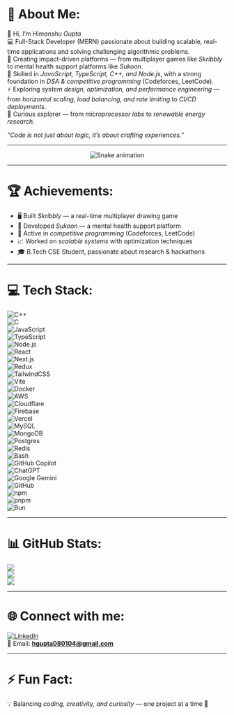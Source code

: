 # 💫 About Me:
👋 Hi, I’m *Himanshu Gupta*  
💻 Full-Stack Developer (MERN) passionate about building scalable, real-time applications and solving challenging algorithmic problems.  
🎯 Creating impact-driven platforms — from multiplayer games like *Skribbly* to mental health support platforms like *Sukoon*.  
🚀 Skilled in *JavaScript, TypeScript, C++, and Node.js*, with a strong foundation in *DSA & competitive programming* (Codeforces, LeetCode).  
⚡ Exploring *system design, optimization, and performance engineering* — from *horizontal scaling, load balancing, and rate limiting* to *CI/CD deployments*.  
🧠 Curious explorer — from *microprocessor labs* to *renewable energy research*.  

*"Code is not just about logic, it’s about crafting experiences."*

---

<div align="center">
  <img src="https://profile-readme-generator.com/assets/snake.svg" alt="Snake animation" />
</div>

---

# 🏆 Achievements:
- 🖥️ Built *Skribbly* — a real-time multiplayer drawing game  
- 🧠 Developed *Sukoon* — a mental health support platform  
- 🚀 Active in *competitive programming* (Codeforces, LeetCode)  
- 📈 Worked on *scalable systems* with optimization techniques  
- 🎓 B.Tech CSE Student, passionate about research & hackathons  

---

# 💻 Tech Stack:
![C++](https://img.shields.io/badge/C++-%2300599C.svg?style=for-the-badge&logo=cplusplus&logoColor=white)  
![C](https://img.shields.io/badge/C-00599C?style=for-the-badge&logo=c&logoColor=white)  
![JavaScript](https://img.shields.io/badge/JavaScript-F7DF1E?style=for-the-badge&logo=javascript&logoColor=000)  
![TypeScript](https://img.shields.io/badge/TypeScript-3178C6?style=for-the-badge&logo=typescript&logoColor=fff)  
![Node.js](https://img.shields.io/badge/Node.js-6DA55F?style=for-the-badge&logo=node.js&logoColor=white)  
![React](https://img.shields.io/badge/React-61DAFB?style=for-the-badge&logo=react&logoColor=white)  
![Next.js](https://img.shields.io/badge/Next.js-black?style=for-the-badge&logo=next.js&logoColor=white)  
![Redux](https://img.shields.io/badge/Redux-764ABC?style=for-the-badge&logo=redux&logoColor=fff)  
![TailwindCSS](https://img.shields.io/badge/TailwindCSS-%2338B2AC.svg?style=for-the-badge&logo=tailwind-css&logoColor=white)  
![Vite](https://img.shields.io/badge/Vite-646CFF?style=for-the-badge&logo=vite&logoColor=fff)  
![Docker](https://img.shields.io/badge/Docker-2496ED?style=for-the-badge&logo=docker&logoColor=fff)  
![AWS](https://img.shields.io/badge/AWS-%23FF9900.svg?style=for-the-badge&logo=amazon-web-services&logoColor=white)  
![Cloudflare](https://img.shields.io/badge/Cloudflare-F38020?style=for-the-badge&logo=Cloudflare&logoColor=white)  
![Firebase](https://img.shields.io/badge/Firebase-039BE5?style=for-the-badge&logo=Firebase&logoColor=white)  
![Vercel](https://img.shields.io/badge/Vercel-%23000000.svg?style=for-the-badge&logo=vercel&logoColor=white)  
![MySQL](https://img.shields.io/badge/MySQL-4479A1?style=for-the-badge&logo=mysql&logoColor=fff)  
![MongoDB](https://img.shields.io/badge/MongoDB-%234ea94b.svg?style=for-the-badge&logo=mongodb&logoColor=white)  
![Postgres](https://img.shields.io/badge/Postgres-%23316192.svg?style=for-the-badge&logo=postgresql&logoColor=white)  
![Redis](https://img.shields.io/badge/Redis-%23DD0031.svg?style=for-the-badge&logo=redis&logoColor=white)  
![Bash](https://img.shields.io/badge/Bash-4EAA25?style=for-the-badge&logo=gnubash&logoColor=fff)  
![GitHub Copilot](https://img.shields.io/badge/GitHub%20Copilot-000?style=for-the-badge&logo=githubcopilot&logoColor=fff)  
![ChatGPT](https://img.shields.io/badge/ChatGPT-74aa9c?style=for-the-badge&logo=openai&logoColor=white)  
![Google Gemini](https://img.shields.io/badge/Google%20Gemini-886FBF?style=for-the-badge&logo=googlegemini&logoColor=fff)  
![GitHub](https://img.shields.io/badge/GitHub-%23121011.svg?style=for-the-badge&logo=github&logoColor=white)  
![npm](https://img.shields.io/badge/npm-CB3837?style=for-the-badge&logo=npm&logoColor=fff)  
![pnpm](https://img.shields.io/badge/pnpm-F69220?style=for-the-badge&logo=pnpm&logoColor=fff)  
![Bun](https://img.shields.io/badge/Bun-000?style=for-the-badge&logo=bun&logoColor=fff)  

---

# 📊 GitHub Stats:
![](https://github-readme-stats.vercel.app/api?username=crazeecoder01&theme=tokyonight&hide_border=false&include_all_commits=true&count_private=true)<br/>
![](https://github-readme-streak-stats.herokuapp.com/?user=crazeecoder01&theme=tokyonight&hide_border=false)<br/>
![](https://github-readme-stats.vercel.app/api/top-langs/?username=crazeecoder01&theme=tokyonight&hide_border=false&include_all_commits=true&count_private=true&layout=compact)

---

# 🌐 Connect with me:
[![LinkedIn](https://img.shields.io/badge/LinkedIn-%230077B5.svg?style=for-the-badge&logo=linkedin&logoColor=white)](https://www.linkedin.com/in/himanshu-gupta-15703a250/)  
📧 Email: **hgupta080104@gmail.com**

---

# ⚡ Fun Fact:
💡 Balancing *coding, creativity, and curiosity* — one project at a time 🚀  

